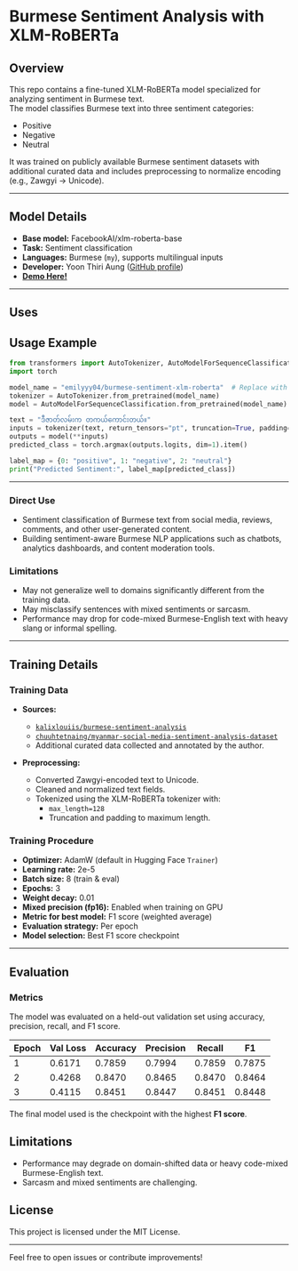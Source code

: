 # Burmese Sentiment Analysis with XLM-RoBERTa

## Overview
This repo contains a fine-tuned XLM-RoBERTa model specialized for analyzing sentiment in Burmese text.  
The model classifies Burmese text into three sentiment categories:  
- Positive  
- Negative  
- Neutral  

It was trained on publicly available Burmese sentiment datasets with additional curated data and includes preprocessing to normalize encoding (e.g., Zawgyi → Unicode).

---

## Model Details
- **Base model:** FacebookAI/xlm-roberta-base  
- **Task:** Sentiment classification  
- **Languages:** Burmese (`my`), supports multilingual inputs   
- **Developer:** Yoon Thiri Aung ([GitHub profile](https://github.com/yoon-thiri04))  
- **[Demo Here! ](https://huggingface.co/spaces/emilyyy04/burmese-sentiment-analysis-demo)**
---
## Uses

## Usage Example

```python
from transformers import AutoTokenizer, AutoModelForSequenceClassification
import torch

model_name = "emilyyy04/burmese-sentiment-xlm-roberta"  # Replace with your repo name
tokenizer = AutoTokenizer.from_pretrained(model_name)
model = AutoModelForSequenceClassification.from_pretrained(model_name)

text = "ဒီဇာတ်လမ်းက တကယ်ကောင်းတယ်။"
inputs = tokenizer(text, return_tensors="pt", truncation=True, padding=True)
outputs = model(**inputs)
predicted_class = torch.argmax(outputs.logits, dim=1).item()

label_map = {0: "positive", 1: "negative", 2: "neutral"}
print("Predicted Sentiment:", label_map[predicted_class])
````

---
### Direct Use
- Sentiment classification of Burmese text from social media, reviews, comments, and other user-generated content.
- Building sentiment-aware Burmese NLP applications such as chatbots, analytics dashboards, and content moderation tools.

### Limitations
- May not generalize well to domains significantly different from the training data.
- May misclassify sentences with mixed sentiments or sarcasm.
- Performance may drop for code-mixed Burmese-English text with heavy slang or informal spelling.

---

## Training Details

### Training Data
- **Sources:**
  - [`kalixlouiis/burmese-sentiment-analysis`](https://huggingface.co/datasets/kalixlouiis/burmese-sentiment-analysis)
  - [`chuuhtetnaing/myanmar-social-media-sentiment-analysis-dataset`](https://huggingface.co/datasets/chuuhtetnaing/myanmar-social-media-sentiment-analysis-dataset)
  - Additional curated data collected and annotated by the author.

- **Preprocessing:**
  - Converted Zawgyi-encoded text to Unicode.
  - Cleaned and normalized text fields.
  - Tokenized using the XLM-RoBERTa tokenizer with:
    - `max_length=128`
    - Truncation and padding to maximum length.

### Training Procedure
- **Optimizer:** AdamW (default in Hugging Face `Trainer`)
- **Learning rate:** 2e-5
- **Batch size:** 8 (train & eval)
- **Epochs:** 3
- **Weight decay:** 0.01
- **Mixed precision (fp16):** Enabled when training on GPU
- **Metric for best model:** F1 score (weighted average)
- **Evaluation strategy:** Per epoch
- **Model selection:** Best F1 score checkpoint

---


## Evaluation

### Metrics
The model was evaluated on a held-out validation set using accuracy, precision, recall, and F1 score.

| Epoch | Val Loss  | Accuracy | Precision | Recall   | F1       |
|-------|-----------|----------|-----------|----------|----------|
| 1     | 0.6171    | 0.7859   | 0.7994    | 0.7859   | 0.7875   |
| 2     | 0.4268    | 0.8470   | 0.8465    | 0.8470   | 0.8464   |
| 3     | 0.4115    | 0.8451   | 0.8447    | 0.8451   | 0.8448   |

The final model used is the checkpoint with the highest **F1 score**.


## Limitations

* Performance may degrade on domain-shifted data or heavy code-mixed Burmese-English text.
* Sarcasm and mixed sentiments are challenging.



## License

This project is licensed under the MIT License.

---

Feel free to open issues or contribute improvements!


